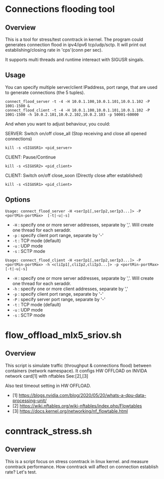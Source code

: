 # Connections flooding tool

## Overview
This is a tool for stress/test conntrack in kernel. The program could generates connection flood in ipv4/ipv6 tcp/udp/sctp. It will print out establishing/closing rate in 'cps'(conn per sec).

It supports multi threads and runtime intereact with SIGUSR singals.

## Usage
You can specify multiple server/client IPaddress, port range, that are used to generate connections (the 5 tuples).
```shell
connect_flood_server -t -4 -H 10.0.1.100,10.0.1.101,10.0.1.102 -P 1001-1500 &
connect_flood_client -t -4 -H 10.0.1.100,10.0.1.101,10.0.1.102 -P 1001-1500 -h 10.0.2.101,10.0.2.102,10.0.2.103 -p 50001-60000
```

And when you want to adjust behaviour, you could:

SERVER: Switch on/off close_all (Stop receiving and close all opened connections)
```shell
kill -s <SIGUSR1> <pid_server>
```
CLIENT: Pause/Continue
```shell
kill -s <SIGUSR2> <pid_client>
```
CLIENT: Switch on/off close_soon (Directly close after established)
```shell
kill -s <SIGUSR1> <pid_client>
```

## Options
```
Usage: connect_flood_server -H <serIp1[,serIp2,serIp3...]> -P <portMin-portMax>  [-t|-u|-s]
```
- `-H` : specify one or more server addresses, separate by ','. Will create one thread for each seraddr.
- `-p` : specify client port range, separate by '-'
- `-t` : TCP mode (default)
- `-u` : UDP mode
- `-s` : SCTP mode

```
Usage: connect_flood_client -H <serIp1[,serIp2,serIp3...]> -P <portMin-portMax> -h <cliIp1[,cliIp2,cliIp3...]> -p <portMin-portMax> [-t|-u|-s]
```
- `-H` : specify one or more server addresses, separate by ','. Will create one thread for each seraddr.
- `-h` : specify one or more client addresses, separate by ','
- `-p` : specify client port range, separate by '-'
- `-P` : specify server port range, separate by '-'
- `-t` : TCP mode (default)
- `-u` : UDP mode
- `-s` : SCTP mode


# flow_offload_mlx5_sriov.sh

## Overview
This script is simulate traffic (throughput & connections flood) between containers (network namespace).
It configs HW OFFLOAD on INVIDA network card[1] with nftables See:[2],[3]

Also test timeout setting in HW OFFLOAD. 

- [1] https://blogs.nvidia.com/blog/2020/05/20/whats-a-dpu-data-processing-unit/
- [2] https://wiki.nftables.org/wiki-nftables/index.php/Flowtables
- [3] https://docs.kernel.org/networking/nf_flowtable.html

# conntrack_stress.sh
## Overview
This is a script focus on stress conntrack in linux kernel. and measure conntrack performance.
How conntrack will affect on connection establish rate?
Let's test.
